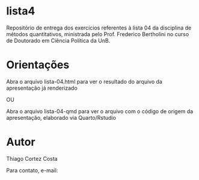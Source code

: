 
# lista4
Repositório de entrega dos exercícios referentes à lista 04 da disciplina de métodos quantitativos, ministrada pelo Prof. Frederico Bertholini no curso de Doutorado em Ciência Política da UnB.

# Orientações
Abra o arquivo lista-04.html para ver o resultado do arquivo da apresentação já renderizado 

OU

Abra o arquivo lista-04-qmd para ver o arquivo com o código de origem da apresentação, elaborado via Quarto/Rstudio

# Autor
Thiago Cortez Costa

Para contato, e-mail: